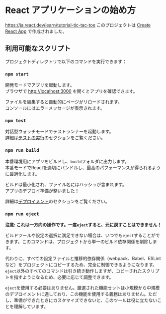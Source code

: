 # React アプリケーションの始め方
https://ja.react.dev/learn/tutorial-tic-tac-toe
このプロジェクトは [Create React App](https://github.com/facebook/create-react-app) で作成されました。

## 利用可能なスクリプト

プロジェクトディレクトリで以下のコマンドを実行できます：

### `npm start`

開発モードでアプリを起動します。\
ブラウザで [http://localhost:3000](http://localhost:3000) を開くとアプリを確認できます。

ファイルを編集すると自動的にページがリロードされます。\
コンソールにはエラーメッセージが表示されます。

### `npm test`

対話型ウォッチモードでテストランナーを起動します。\
詳細は[テストの実行](https://facebook.github.io/create-react-app/docs/running-tests)のセクションをご覧ください。

### `npm run build`

本番環境用にアプリをビルドし、`build`フォルダに出力します。\
本番モードでReactを適切にバンドルし、最高のパフォーマンスが得られるように最適化します。

ビルドは最小化され、ファイル名にはハッシュが含まれます。\
アプリのデプロイ準備が整いました！

詳細は[デプロイメント](https://facebook.github.io/create-react-app/docs/deployment)のセクションをご覧ください。

### `npm run eject`

**注意: これは一方向の操作です。一度`eject`すると、元に戻すことはできません！**

ビルドツールや設定の選択に満足できない場合は、いつでも`eject`することができます。このコマンドは、プロジェクトから単一のビルド依存関係を削除します。

代わりに、すべての設定ファイルと推移的依存関係（webpack、Babel、ESLintなど）をプロジェクトにコピーするため、完全に制御できるようになります。`eject`以外のすべてのコマンドは引き続き動作しますが、コピーされたスクリプトを指すようになるため、必要に応じて調整できます。

`eject`を使用する必要はありません。厳選された機能セットは小規模から中規模のデプロイメントに適しており、この機能を使用する義務はありません。ただし、準備ができたときにカスタマイズできないと、このツールは役に立たないことを理解しています。
